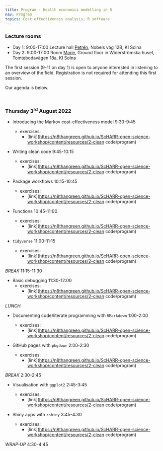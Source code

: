 ```yaml
---
title: Program - Health economics modelling in R
nav: Program
topics: Cost-effectiveness analysis; R software
---
```


### Lecture rooms

* Day 1: 9:00-17:00 Lecture hall [Petrén](https://medarbetare.ki.se/petren), Nobels väg 12B, KI Solna
* Day 2: 9:00-17:00 Room [Marie](https://staff.ki.se/marie), Ground floor in Widerströmska huset, Tomtebodavägen 18a, KI Solna

The first session (9-11 on day 1) is open to anyone interested in listening to an overview of the field. Registration is not required for attending this first session.

Our agenda is below. 

<br>

### Thursday 3<sup>rd</sup> August 2022


* Introducing the Markov cost-effectiveness model 9:30-9:45
  + exercises:
    + [link](https://n8thangreen.github.io/ScHARR-open-science-workshop/content/resources/2-clean code/program)
* Writing clean code 9:45-10:15
  + exercises:
    + [link](https://n8thangreen.github.io/ScHARR-open-science-workshop/content/resources/2-clean code/program)
  
* Package workflows 10:15-10:45
  + exercises:
      + [link](https://n8thangreen.github.io/ScHARR-open-science-workshop/content/resources/2-clean code/program)

* Functions 10:45-11:00
    + exercises:
      + [link](https://n8thangreen.github.io/ScHARR-open-science-workshop/content/resources/2-clean code/program)

* `tidyverse` 11:00-11:15
    + exercises:
      + [link](https://n8thangreen.github.io/ScHARR-open-science-workshop/content/resources/2-clean code/program)

_BREAK_ 11:15-11:30

* Basic debugging 11:30-12:00
    + exercises:
      + [link](https://n8thangreen.github.io/ScHARR-open-science-workshop/content/resources/2-clean code/program)

_LUNCH_

* Documenting code/literate programming with `RMarkdown` 1:00-2:00
    + exercises:
      + [link](https://n8thangreen.github.io/ScHARR-open-science-workshop/content/resources/2-clean code/program)

* GitHub pages with `pkgdown` 2:00-2:30
    + exercises:
      + [link](https://n8thangreen.github.io/ScHARR-open-science-workshop/content/resources/2-clean code/program)

_BREAK_ 2:30-2:45

* Visualisation with `ggplot2` 2:45-3:45
    + exercises:
      + [link](https://n8thangreen.github.io/ScHARR-open-science-workshop/content/resources/2-clean code/program)

* Shiny apps with `rshiny` 3:45-4:30
    + exercises:
      + [link](https://n8thangreen.github.io/ScHARR-open-science-workshop/content/resources/2-clean code/program)

      
_WRAP-UP_ 4:30-4:45
